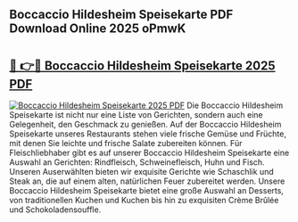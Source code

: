 ## Boccaccio Hildesheim Speisekarte PDF Download Online 2025 oPmwK

# <h2><a href="http://gc72fy2.nevu.top/?p=Boccaccio+Hildesheim+Speisekarte">🔗 👉🔴 Boccaccio Hildesheim Speisekarte 2025 PDF</a></h2>

[![Boccaccio Hildesheim Speisekarte 2025 PDF](https://i.imgur.com/dBaPXMq.png)](http://gc72fy2.nevu.top/?p=Boccaccio+Hildesheim+Speisekarte)
Die Boccaccio Hildesheim Speisekarte ist nicht nur eine Liste von Gerichten, sondern auch eine Gelegenheit, den Geschmack zu genießen. Auf der Boccaccio Hildesheim Speisekarte unseres Restaurants stehen viele frische Gemüse und Früchte, mit denen Sie leichte und frische Salate zubereiten können. Für Fleischliebhaber gibt es auf unserer Boccaccio Hildesheim Speisekarte eine Auswahl an Gerichten: Rindfleisch, Schweinefleisch, Huhn und Fisch. Unseren Auserwählten bieten wir exquisite Gerichte wie Schaschlik und Steak an, die auf einem alten, natürlichen Feuer zubereitet werden. Unsere Boccaccio Hildesheim Speisekarte bietet eine große Auswahl an Desserts, von traditionellen Kuchen und Kuchen bis hin zu exquisiten Crème Brûlée und Schokoladensouffle.
